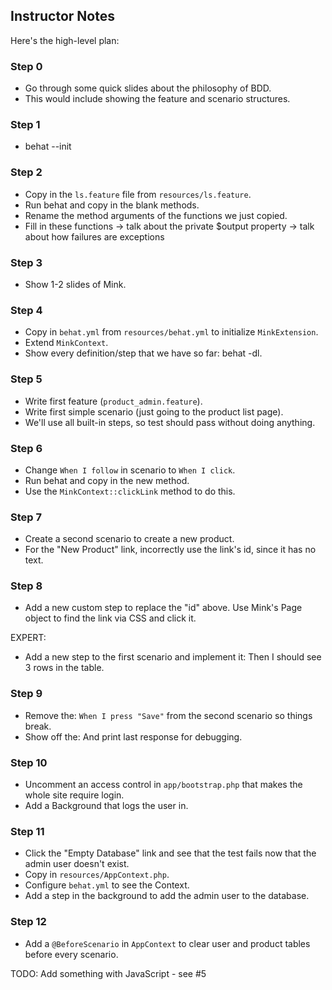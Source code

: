 ## Instructor Notes

Here's the high-level plan:

### Step 0

- Go through some quick slides about the philosophy of BDD.
- This would include showing the feature and scenario structures.

### Step 1

- behat --init

### Step 2

- Copy in the `ls.feature` file from `resources/ls.feature`.
- Run behat and copy in the blank methods.
- Rename the method arguments of the functions we just copied.
- Fill in these functions
    -> talk about the private $output property
    -> talk about how failures are exceptions

### Step 3

- Show 1-2 slides of Mink.

### Step 4

- Copy in `behat.yml` from `resources/behat.yml` to initialize `MinkExtension`.
- Extend `MinkContext`.
- Show every definition/step that we have so far:  behat -dl.

### Step 5

- Write first feature (`product_admin.feature`).
- Write first simple scenario (just going to the product list page).
- We'll use all built-in steps, so test should pass without doing anything.

### Step 6

- Change `When I follow` in scenario to `When I click`.
- Run behat and copy in the new method.
- Use the `MinkContext::clickLink` method to do this.

### Step 7

- Create a second scenario to create a new product.
- For the "New Product" link, incorrectly use the link's id, since
    it has no text.

### Step 8

- Add a new custom step to replace the "id" above. Use Mink's Page
    object to find the link via CSS and click it.

EXPERT:
- Add a new step to the first scenario and implement it:
    Then I should see 3 rows in the table.

### Step 9

- Remove the: `When I press "Save"` from the second scenario so things break.
- Show off the: And print last response for debugging.

### Step 10

- Uncomment an access control in `app/bootstrap.php` that makes the whole
    site require login.
- Add a Background that logs the user in.

### Step 11

- Click the "Empty Database" link and see that the test fails now that the
  admin user doesn't exist.
- Copy in `resources/AppContext.php`.
- Configure `behat.yml` to see the Context.
- Add a step in the background to add the admin user to the database.

### Step 12

- Add a `@BeforeScenario` in `AppContext` to clear user and product tables
  before every scenario.


TODO: Add something with JavaScript - see #5

